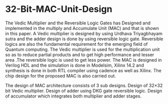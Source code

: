 # 32-Bit-MAC-Unit-Design

The Vedic Multiplier and the Reversible Logic Gates has Designed and implemented in the multiply and Accumulate Unit (MAC) and that is shown in this paper. A Vedic multiplier is designed by using Urdhava Triyagbhayam sutra and the adder design is done by using reversible logic gate. Reversible logics are also the fundamental requirement for the emerging field of Quantum computing. The Vedic multiplier is used for the multiplication unit so as to reduce partial products and to get high performance and lesser area .The reversible logic is used to get less power. The MAC is designed in Verilog HDL and the simulation is done in Modelsim, Xilinx 14.2 and synthesis is done in both RTL compiler using cadence as well as Xilinx. The chip design for the proposed MAC is also carried out.

The design of MAC architecture consists of 3 sub designs.
Design of 32×32 bit Vedic multiplier.
Design of adder using DKG gate reversible
logic.
Design of accumulator which integrates both
multiplier and adder stages.
